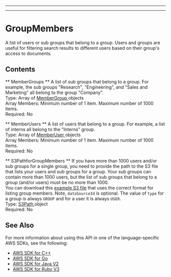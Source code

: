 --------

--------

# GroupMembers<a name="API_GroupMembers"></a>

A list of users or sub groups that belong to a group\. Users and groups are useful for filtering search results to different users based on their group's access to documents\.

## Contents<a name="API_GroupMembers_Contents"></a>

 ** MemberGroups **   <a name="Kendra-Type-GroupMembers-MemberGroups"></a>
A list of sub groups that belong to a group\. For example, the sub groups "Research", "Engineering", and "Sales and Marketing" all belong to the group "Company"\.  
Type: Array of [ MemberGroup ](API_MemberGroup.md) objects  
Array Members: Minimum number of 1 item\. Maximum number of 1000 items\.  
Required: No

 ** MemberUsers **   <a name="Kendra-Type-GroupMembers-MemberUsers"></a>
A list of users that belong to a group\. For example, a list of interns all belong to the "Interns" group\.  
Type: Array of [ MemberUser ](API_MemberUser.md) objects  
Array Members: Minimum number of 1 item\. Maximum number of 1000 items\.  
Required: No

 ** S3PathforGroupMembers **   <a name="Kendra-Type-GroupMembers-S3PathforGroupMembers"></a>
If you have more than 1000 users and/or sub groups for a single group, you need to provide the path to the S3 file that lists your users and sub groups for a group\. Your sub groups can contain more than 1000 users, but the list of sub groups that belong to a group \(and/or users\) must be no more than 1000\.  
You can download this [example S3 file](https://docs.aws.amazon.com/kendra/latest/dg/samples/group_members.zip) that uses the correct format for listing group members\. Note, `dataSourceId` is optional\. The value of `type` for a group is always `GROUP` and for a user it is always `USER`\.  
Type: [ S3Path ](API_S3Path.md) object  
Required: No

## See Also<a name="API_GroupMembers_SeeAlso"></a>

For more information about using this API in one of the language\-specific AWS SDKs, see the following:
+  [ AWS SDK for C\+\+](https://docs.aws.amazon.com/goto/SdkForCpp/kendra-2019-02-03/GroupMembers) 
+  [ AWS SDK for Go](https://docs.aws.amazon.com/goto/SdkForGoV1/kendra-2019-02-03/GroupMembers) 
+  [ AWS SDK for Java V2](https://docs.aws.amazon.com/goto/SdkForJavaV2/kendra-2019-02-03/GroupMembers) 
+  [ AWS SDK for Ruby V3](https://docs.aws.amazon.com/goto/SdkForRubyV3/kendra-2019-02-03/GroupMembers) 